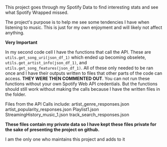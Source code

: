 This project goes through my Spotify Data to find interesting stats and see what Spotify Wrapped missed.

The project's purpose is to help me see some tendencies I have when listening to music. This is just for my own enjoyment and will likely not affect anything.

**Very Important**

In my second code cell I have the functions that call the API. These are `utils.get_song_uri(json_df_1)` which ended up becoming obselete, `utils.get_artist_info(json_df_1)`, and `utils.get_song_features(json_df_1)`. All of these only needed to be ran once and I have their outputs written to files that other parts of the code can access. **THEY WERE THEN COMMENTED OUT**. You can not run these functions without your own Spotify Web API credentials. But the functions should still work without making the calls because I have the written files in the folder.

Files from the API Calls include:
artist_genre_responses.json
artist_popularity_responses.json
Playlist1.json
StreamingHistory_music_1.json
track_search_responses.json

**These files contain my private data so I have kept these files private for the sake of presenting the project on github.**

I am the only one who maintains this project and adds to it